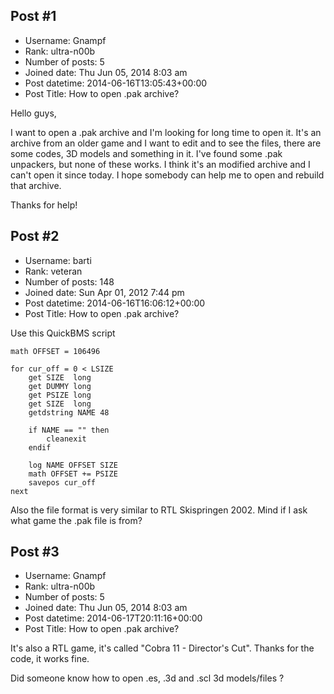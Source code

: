 ## Post #1
- Username: Gnampf
- Rank: ultra-n00b
- Number of posts: 5
- Joined date: Thu Jun 05, 2014 8:03 am
- Post datetime: 2014-06-16T13:05:43+00:00
- Post Title: How to open .pak archive?

Hello guys,

I want to open a .pak archive and I'm looking for long time to open it. It's an archive from an older game and I want to edit and to see the files, there are some codes, 3D models and something in it. I've found some .pak unpackers, but none of these works. I think it's an modified archive and I can't open it since today. I hope somebody can help me to open and rebuild that archive. 

Thanks for help!
## Post #2
- Username: barti
- Rank: veteran
- Number of posts: 148
- Joined date: Sun Apr 01, 2012 7:44 pm
- Post datetime: 2014-06-16T16:06:12+00:00
- Post Title: How to open .pak archive?

Use this QuickBMS script

```
math OFFSET = 106496

for cur_off = 0 < LSIZE
    get SIZE  long
    get DUMMY long
    get PSIZE long
    get SIZE  long
    getdstring NAME 48
    
    if NAME == "" then
        cleanexit
    endif

    log NAME OFFSET SIZE
    math OFFSET += PSIZE
    savepos cur_off
next
```


Also the file format is very similar to RTL Skispringen 2002. Mind if I ask what game the .pak file is from?
## Post #3
- Username: Gnampf
- Rank: ultra-n00b
- Number of posts: 5
- Joined date: Thu Jun 05, 2014 8:03 am
- Post datetime: 2014-06-17T20:11:16+00:00
- Post Title: How to open .pak archive?

It's also a RTL game, it's called "Cobra 11 - Director's Cut". Thanks for the code, it works fine.

Did someone know how to open .es, .3d and .scl 3d models/files ?
